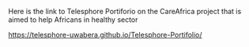 Here is the link to Telesphore Portiforio on the CareAfrica project that is aimed to help Africans in healthy sector


https://telesphore-uwabera.github.io/Telesphore-Portifolio/
